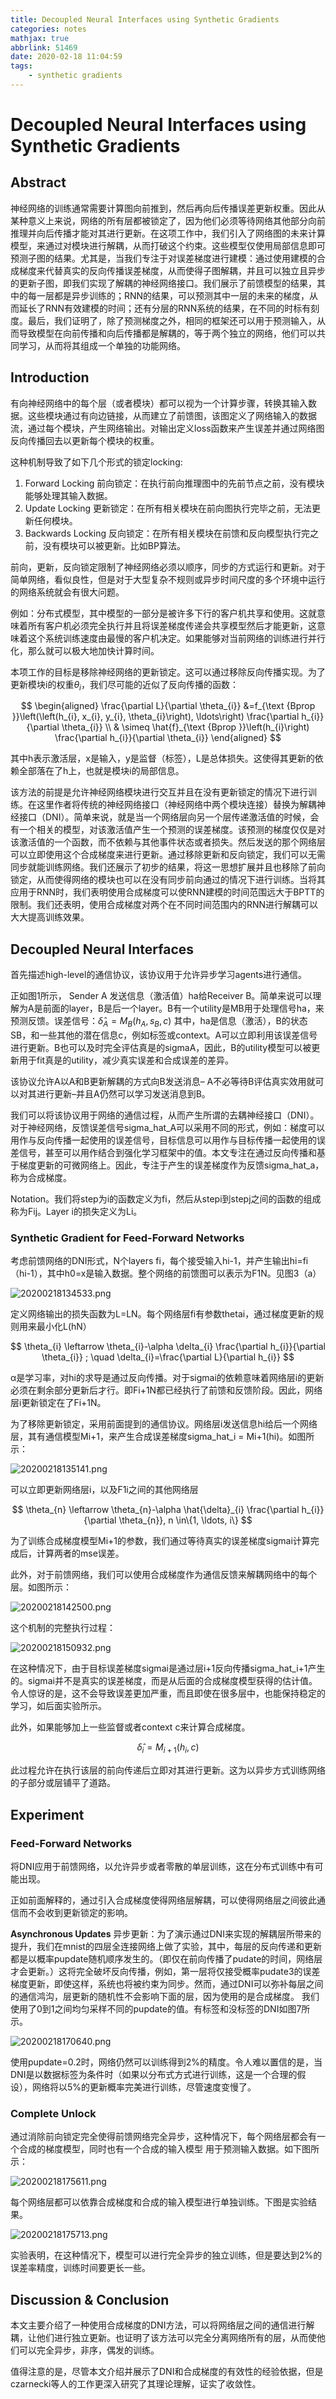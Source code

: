 ```yaml
---
title: Decoupled Neural Interfaces using Synthetic Gradients
categories: notes
mathjax: true
abbrlink: 51469
date: 2020-02-18 11:04:59
tags: 
    - synthetic gradients
---
```


# Decoupled Neural Interfaces using Synthetic Gradients

## Abstract

神经网络的训练通常需要计算图向前推到，然后再向后传播误差更新权重。因此从某种意义上来说，网络的所有层都被锁定了，因为他们必须等待网络其他部分向前推理并向后传播才能对其进行更新。在这项工作中，我们引入了网络图的未来计算模型，来通过对模块进行解耦，从而打破这个约束。这些模型仅使用局部信息即可预测子图的结果。尤其是，当我们专注于对误差梯度进行建模：通过使用建模的合成梯度来代替真实的反向传播误差梯度，从而使得子图解耦，并且可以独立且异步的更新子图，即我们实现了解耦的神经网络接口。我们展示了前馈模型的结果，其中的每一层都是异步训练的；RNN的结果，可以预测其中一层的未来的梯度，从而延长了RNN有效建模的时间；还有分层的RNN系统的结果，在不同的时标有刻度。最后，我们证明了，除了预测梯度之外，相同的框架还可以用于预测输入，从而导致模型在向前传播和向后传播都是解耦的，等于两个独立的网络，他们可以共同学习，从而将其组成一个单独的功能网络。

<!-- more -->

## Introduction

有向神经网络中的每个层（或者模块）都可以视为一个计算步骤，转换其输入数据。这些模块通过有向边链接，从而建立了前馈图，该图定义了网络输入的数据流，通过每个模块，产生网络输出。对输出定义loss函数来产生误差并通过网络图反向传播回去以更新每个模块的权重。

这种机制导致了如下几个形式的锁定locking:

1. Forward Locking 前向锁定：在执行前向推理图中的先前节点之前，没有模块能够处理其输入数据。
2. Update Locking 更新锁定：在所有相关模块在前向图执行完毕之前，无法更新任何模块。
3. Backwards Locking 反向锁定：在所有相关模块在前馈和反向模型执行完之前，没有模块可以被更新。比如BP算法。

前向，更新，反向锁定限制了神经网络必须以顺序，同步的方式运行和更新。对于简单网络，看似良性，但是对于大型复杂不规则或异步时间尺度的多个环境中运行的网络系统就会有很大问题。

例如：分布式模型，其中模型的一部分是被许多下行的客户机共享和使用。这就意味着所有客户机必须完全执行并且将误差梯度传递会共享模型然后才能更新，这意味着这个系统训练速度由最慢的客户机决定。如果能够对当前网络的训练进行并行化，那么就可以极大地加快计算时间。

本项工作的目标是移除神经网络的更新锁定。这可以通过移除反向传播实现。为了更新模块i的权重$\theta_{i}$，我们尽可能的近似了反向传播的函数：

$$
\begin{aligned} \frac{\partial L}{\partial \theta_{i}} &=f_{\text {Bprop }}\left(\left(h_{i}, x_{i}, y_{i}, \theta_{i}\right), \ldots\right) \frac{\partial h_{i}}{\partial \theta_{i}} \\ & \simeq \hat{f}_{\text {Bprop }}\left(h_{i}\right) \frac{\partial h_{i}}{\partial \theta_{i}} \end{aligned}
$$

其中h表示激活层，x是输入，y是监督（标签），L是总体损失。这使得其更新的依赖全部落在了h上，也就是模块i的局部信息。

该方法的前提是允许神经网络模块进行交互并且在没有更新锁定的情况下进行训练。在这里作者将传统的神经网络接口（神经网络中两个模块连接）替换为解耦神经接口（DNI）。简单来说，就是当一个网络层向另一个层传递激活值的时候，会有一个相关的模型，对该激活值产生一个预测的误差梯度。该预测的梯度仅仅是对该激活值的一个函数，而不依赖与其他事件状态或者损失。然后发送的那个网络层可以立即使用这个合成梯度来进行更新。通过移除更新和反向锁定，我们可以无需同步就能训练网络。我们还展示了初步的结果，将这一思想扩展并且也移除了前向锁定，从而使得网络的模块也可以在没有同步前向通过的情况下进行训练。当将其应用于RNN时，我们表明使用合成梯度可以使RNN建模的时间范围远大于BPTT的限制。我们还表明，使用合成梯度对两个在不同时间范围内的RNN进行解耦可以大大提高训练效果。

## Decoupled Neural Interfaces

首先描述high-level的通信协议，该协议用于允许异步学习agents进行通信。

正如图1所示， Sender A 发送信息（激活值）ha给Receiver B。简单来说可以理解为A是前面的layer，B是后一个layer。B有一个utility是MB用于处理信号ha，来预测反馈。误差信号：$\hat{\delta}_{A}=M_{B}\left(h_{A}, s_{B}, c\right)$ 其中，ha是信息（激活），B的状态SB，和一些其他的潜在信息c，例如标签或context。A可以立即利用该误差信号进行更新。B也可以及时完全评估真是的sigmaA，因此，B的utility模型可以被更新用于fit真是的utility，减少真实误差和合成误差的差异。

该协议允许A以A和B更新解耦的方式向B发送消息– A不必等待B评估真实效用就可以对其进行更新–并且A仍然可以学习发送消息到B。

我们可以将该协议用于网络的通信过程，从而产生所谓的去耦神经接口（DNI）。对于神经网络，反馈误差信号sigma_hat_A可以采用不同的形式，例如：梯度可以用作与反向传播一起使用的误差信号，目标信息可以用作与目标传播一起使用的误差信号，甚至可以用作结合到强化学习框架中的值。本文专注在通过反向传播和基于梯度更新的可微网络上。因此，专注于产生的误差梯度作为反馈sigma_hat_a，称为合成梯度。

Notation。我们将step为i的函数定义为fi，然后从stepi到stepj之间的函数的组成称为Fij。Layer i的损失定义为Li。

### Synthetic Gradient for Feed-Forward Networks

考虑前馈网络的DNI形式，N个layers fi，每个接受输入hi-1，并产生输出hi=fi（hi-1），其中h0=x是输入数据。整个网络的前馈图可以表示为F1N。见图3（a）

![20200218134533.png](http://cdn.ereebay.me/hexo/20200218134533.png)

定义网络输出的损失函数为L=LN。每个网络层fi有参数thetai，通过梯度更新的规则用来最小化L(hN）

$$
\theta_{i} \leftarrow \theta_{i}-\alpha \delta_{i} \frac{\partial h_{i}}{\partial \theta_{i}} ; \quad \delta_{i}=\frac{\partial L}{\partial h_{i}}
$$

α是学习率，对hi的求导是通过反向传播。对于sigmai的依赖意味着网络层i的更新必须在剩余部分更新后才行。即Fi+1N都已经执行了前馈和反馈阶段。因此，网络层i更新锁定在了Fi+1N。

为了移除更新锁定，采用前面提到的通信协议。网络层i发送信息hi给后一个网络层，其有通信模型Mi+1，来产生合成误差梯度sigma_hat_i = Mi+1(hi)。如图所示：

![20200218135141.png](http://cdn.ereebay.me/hexo/20200218135141.png)

可以立即更新网络层i，以及F1i之间的其他网络层

$$
\theta_{n} \leftarrow \theta_{n}-\alpha \hat{\delta}_{i} \frac{\partial h_{i}}{\partial \theta_{n}}, n \in\{1, \ldots, i\}
$$

为了训练合成梯度模型Mi+1的参数，我们通过等待真实的误差梯度sigmai计算完成后，计算两者的mse误差。

此外，对于前馈网络，我们可以使用合成梯度作为通信反馈来解耦网络中的每个层。如图所示：

![20200218142500.png](http://cdn.ereebay.me/hexo/20200218142500.png)

这个机制的完整执行过程：

![20200218150932.png](http://cdn.ereebay.me/hexo/20200218150932.png)

在这种情况下，由于目标误差梯度sigmai是通过层i+1反向传播sigma_hat_i+1产生的。sigmai并不是真实的误差梯度，而是从后面的合成梯度模型获得的估计值。令人惊讶的是，这不会导致误差更加严重，而且即使在很多层中，也能保持稳定的学习，如后面实验所示。

此外，如果能够加上一些监督或者context c来计算合成梯度。

$$
\hat{\delta}_{i} = {M_{i+1}\left(h_{i}, c\right) }
$$

此过程允许在执行该层的前向传递后立即对其进行更新。这为以异步方式训练网络的子部分或层铺平了道路。

## Experiment

### Feed-Forward Networks

将DNI应用于前馈网络，以允许异步或者零散的单层训练，这在分布式训练中有可能出现。

正如前面解释的，通过引入合成梯度使得网络层解耦，可以使得网络层之间彼此通信而不会收到更新锁定的影响。

**Asynchronous Updates** 异步更新：为了演示通过DNI来实现的解耦层所带来的提升，我们在mnist的四层全连接网络上做了实验，其中，每层的反向传递和更新都是以概率pupdate随机顺序发生的。（即仅在前向传播了pudate的时间，网络层才会更新。）这将完全破坏反向传播，例如，第一层将仅接受概率pudate3的误差梯度更新，即使这样，系统也将被约束为同步。然而，通过DNI可以弥补每层之间的通信鸿沟，层更新的随机性不会影响下面的层，因为使用的是合成梯度。 我们使用了0到1之间均匀采样不同的pupdate的值。有标签和没标签的DNI如图7所示。

![20200218170640.png](http://cdn.ereebay.me/hexo/20200218170640.png)

使用pupdate=0.2时，网络仍然可以训练得到2%的精度。令人难以置信的是，当DNI是以数据标签为条件时（如果以分布式方式进行训练，这是一个合理的假设），网络将以5%的更新概率完美进行训练，尽管速度变慢了。

### Complete Unlock

通过消除前向锁定完全使得前馈网络完全异步，这种情况下，每个网络层都会有一个合成的梯度模型，同时也有一个合成的输入模型 用于预测输入数据。如下图所示：

![20200218175611.png](http://cdn.ereebay.me/hexo/20200218175611.png)

每个网络层都可以依靠合成梯度和合成的输入模型进行单独训练。下图是实验结果。

![20200218175713.png](http://cdn.ereebay.me/hexo/20200218175713.png)

实验表明，在这种情况下，模型可以进行完全异步的独立训练，但是要达到2%的误差率精度，训练时间要更长一些。

## Discussion & Conclusion

本文主要介绍了一种使用合成梯度的DNI方法，可以将网络层之间的通信进行解耦，让他们进行独立更新。也证明了该方法可以完全分离网络所有的层，从而使他们可以完全异步，非序，偶发的训练。

值得注意的是，尽管本文介绍并展示了DNI和合成梯度的有效性的经验依据，但是czarnecki等人的工作更深入研究了其理论理解，证实了收敛性。

